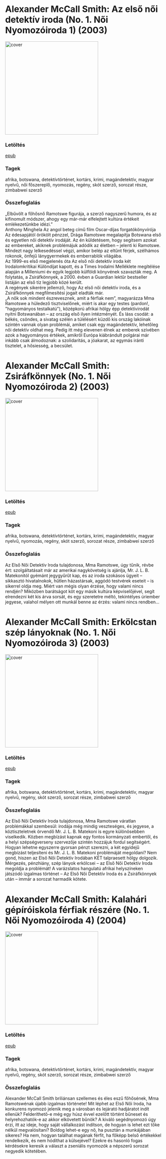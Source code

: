 # <a name="id_921">Alexander McCall Smith: Az első női detektív iroda (No. 1. Női Nyomozóiroda 1) (2003)</a>
<img src="https://github.com/BercziSandor/calibre_lib/raw/main/libs/main/Alexander%20McCall%20Smith/Az%20elso%20noi%20detektiv%20iroda%20%28Az%20Elso%20%28921%29/cover.jpg" alt="cover" width="300"/>

### Letöltés
[epub](https://github.com/BercziSandor/calibre_lib/raw/main/libs/main/Alexander%20McCall%20Smith/Az%20elso%20noi%20detektiv%20iroda%20%28Az%20Elso%20%28921%29/Az%20elso%20noi%20detektiv%20iroda%20-%20Alexander%20McCall%20Smith.epub)

### Tagek
afrika, botswana, detektívtörténet, kortárs, krimi, magándetektív, magyar nyelvű, női főszereplő, nyomozás, regény, skót szerző, sorozat része, zimbabwei szerző

### Összefoglalás
<div>
<p>„Elbűvölt ​a főhősnő Ramotswe figurája, a szerző nagyszerű humora, és az kifinomult módszer, ahogy egy már-már elfelejtett kultúra értékeit emlékezetünkbe idézi.”<br>Anthony Minghela Az angol beteg című film Oscar-díjas forgatókönyvírója<br>Az édesapjától örökölt pénzzel, Drága Ramotswe megalapítja Botswana első és egyetlen női detektív irodáját. Az én küldetésem, hogy segítsem azokat az embereket, akiknek problémájuk adódik az életben – jelenti ki Ramotswe. Mindezt nagy lelkesedéssel végzi, amikor belép az eltűnt férjek, szélhámos rokonok, önfejű lánygyermekek és emberrablók világába.<br>Az 1999-es első megjelenés óta Az első női detektív iroda két Irodalomkritikai Különdíjat kapott, és a Times Irodalmi Melléklete megítélése alapján a Milleniumi év egyik legjobb külföldi könyvének szavazták meg. A folytatás, a Zsiráfkönnyek, a 2000. évben a Guardian lektűr bestseller listáján az első tíz legjobb közé került.<br>A regények sikerére jellemző, hogy Az első női detektív iroda, és a Zsiráfkönnyek megfilmesítési jogait eladták már.<br>„A nők sok mindent észrevesznek, amit a férfiak nem”, magyarázza Mma Ramotswe a hüledező tisztviselőnek, miért is akar egy testes (pardon!, "hagyományos testalkatú"), középkorú afrikai hölgy épp detektívirodát nyitni Botswanában – az ország első ilyen intézményét. És láss csodát: a békés, csöndes, a sivatag szélén a túlélésért küzdő kis ország lakóinak szintén vannak olyan problémái, amiket csak egy magándetektív, lehetőleg női detektív oldhat meg. Pedig itt még elevenen élnek az emberek szívében azok a hagyományos értékek, amikről Európa kiábrándult polgárai már inkább csak álmodoznak: a szolidaritás, a jóakarat, az egymás iránti tisztelet, a hősiesség, a becsület.</p></div>


# <a name="id_920">Alexander McCall Smith: Zsiráfkönnyek (No. 1. Női Nyomozóiroda 2) (2003)</a>
<img src="https://github.com/BercziSandor/calibre_lib/raw/main/libs/main/Alexander%20McCall%20Smith/Zsirafkonnyek%20%28920%29/cover.jpg" alt="cover" width="300"/>

### Letöltés
[epub](https://github.com/BercziSandor/calibre_lib/raw/main/libs/main/Alexander%20McCall%20Smith/Zsirafkonnyek%20%28920%29/Zsirafkonnyek%20-%20Alexander%20McCall%20Smith.epub)

### Tagek
afrika, botswana, detektívtörténet, kortárs, krimi, magándetektív, magyar nyelvű, nyomozás, regény, skót szerző, sorozat része, zimbabwei szerző

### Összefoglalás
<div>
<p>Az Első Női Detektív Iroda tulajdonosa, Mma Ramotswe, úgy tűnik, révbe ért: szolgáltatásait már az amerikai nagykövetség is ajánlja, Mr. J. L. B. Matekonitól gyémánt jegygyűrűt kap, és az iroda szokásos ügyeit – sikkasztó hivatalnokok, hűtlen házastársak, aggódó testvérek eseteit – is sikerrel oldja meg. Miért van mégis olyan érzése, hogy valami nincs rendjén? Miközben barátságot köt egy másik kultúra képviselőjével, segít elrendezni két kis árva sorsát, és egy szeretetre méltó, tekintélyes úriember jegyese, valahol mélyen ott munkál benne az érzés: valami nincs rendben…</p></div>


# <a name="id_918">Alexander McCall Smith: Erkölcstan szép lányoknak (No. 1. Női Nyomozóiroda 3) (2003)</a>
<img src="https://github.com/BercziSandor/calibre_lib/raw/main/libs/main/Alexander%20McCall%20Smith/Erkolcstan%20Szep%20Lanyoknak%20%28918%29/cover.jpg" alt="cover" width="300"/>

### Letöltés
[epub](https://github.com/BercziSandor/calibre_lib/raw/main/libs/main/Alexander%20McCall%20Smith/Erkolcstan%20Szep%20Lanyoknak%20%28918%29/Erkolcstan%20szep%20lanyoknak%20-%20Alexander%20McCall%20Smith.epub)

### Tagek
afrika, botswana, detektívtörténet, kortárs, krimi, magándetektív, magyar nyelvű, regény, skót szerző, sorozat része, zimbabwei szerző

### Összefoglalás
<div>
<p>Az Első Női Detektív Iroda tulajdonosa, Mma Ramotswe váratlan problémákkal szembesül: irodája még mindig veszteséges, és jegyese, a köztiszteletnek örvendő Mr. J. L. B. Matekoni is egyre különösebben viselkedik. Közben megbízást kapnak egy fontos kormányzati embertől, és a helyi szépségverseny szervezője szintén hozzájuk fordul segítségért. Hogyan lehetne egyszerre gyorsan pénzt szerezni, a két egyidejű megbízást teljesíteni és Mr. J. L. B. Matekoni problémáját megoldani? Nem gond, hiszen az Első Női Detektív Irodában KÉT talpraesett hölgy dolgozik. Mérgezés, pénzhiány, szép lányok erkölcsei – az Első Női Detektív Iroda megoldja a problémát! A varázslatos hangulatú afrikai helyszíneken játszódó izgalmas történet – Az Első Női Detektív Iroda és a Zsiráfkönnyek után – immár a sorozat harmadik kötete.</p></div>


# <a name="id_919">Alexander McCall Smith: Kalahári gépíróiskola férfiak részére (No. 1. Női Nyomozóiroda 4) (2004)</a>
<img src="https://github.com/BercziSandor/calibre_lib/raw/main/libs/main/Alexander%20McCall%20Smith/Kalahari%20gepiroiskola%20ferfiak%20resze%20%28919%29/cover.jpg" alt="cover" width="300"/>

### Letöltés
[epub](https://github.com/BercziSandor/calibre_lib/raw/main/libs/main/Alexander%20McCall%20Smith/Kalahari%20gepiroiskola%20ferfiak%20resze%20%28919%29/Kalahari%20gepiroiskola%20ferfiak%20r%20-%20Alexander%20McCall%20Smith.epub)

### Tagek
afrika, botswana, detektívtörténet, kortárs, krimi, magándetektív, magyar nyelvű, regény, skót szerző, sorozat része, zimbabwei szerző

### Összefoglalás
<div>
<p>Alexander McCall Smith briliánsan szellemes és éles eszű főhősének, Mma Ramotswénak újabb izgalmas története! Mit léphet az Első Női Iroda, ha konkurens nyomozó jelenik meg a városban és lejárató hadjáratot indít ellenük? Felderíthető-e még egy húsz évvel ezelőtt történt bűneset és helyrehozhatók-e az akkor elkövetett bűnök? A kiváló segédnyomozó úgy érzi, itt az ideje, hogy saját vállalkozást indítson, de hogyan is lehet ezt tőke nélkül megvalósítani? Boldog lehet-e egy nő, ha pusztán a munkájában sikeres? Ha nem, hogyan találhat magának férfit, ha főképp belső értékekkel rendelkezik, és nem hódíthat a külsejével? Ezekre és hasonló fogas kérdésekre keresik a választ a zseniális nyomozók a népszerű sorozat negyedik kötetében.</p></div>


